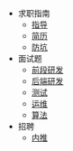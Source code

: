 * 求职指南
  * [指导](求职/求职指南/指导.md)
  * [简历](求职/求职指南/简历.md)
  * [防坑](求职/求职指南/防坑.md)
* 面试题
  * [前段研发](求职/面试题/前端研发/)
  * [后端研发](求职/面试题/后端研发/)
  * [测试](求职/面试题/测试/)
  * [运维](求职/面试题/运维/)
  * [算法](求职/面试题/算法/)
* 招聘
  * [内推](求职/招聘/招聘)
